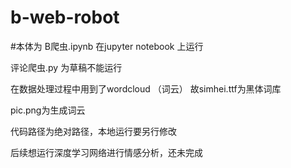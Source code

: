 # b-web-robot

#本体为 B爬虫.ipynb 在jupyter notebook 上运行 

评论爬虫.py 为草稿不能运行

在数据处理过程中用到了wordcloud （词云） 故simhei.ttf为黑体词库

pic.png为生成词云


代码路径为绝对路径，本地运行要另行修改

后续想运行深度学习网络进行情感分析，还未完成
